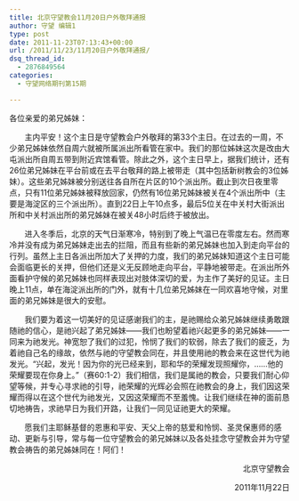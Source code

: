 ```yaml
---
title: 北京守望教会11月20日户外敬拜通报
author: 守望 编辑1
type: post
date: 2011-11-23T07:13:43+00:00
url: /2011/11/23/11月20日户外敬拜通报/
dsq_thread_id:
  - 2876849564
categories:
  - 守望网络期刊第15期

---
```

各位亲爱的弟兄姊妹：

       主内平安！这个主日是守望教会户外敬拜的第33个主日。在过去的一周，不少弟兄姊妹依然自周六就被所属派出所看管在家中。我们的那位姊妹这次是改由大屯派出所自周五带到附近宾馆看管。除此之外，这个主日早上，据我们统计，还有26位弟兄姊妹在平台前或在去平台敬拜的路上被带走（其中包括新树教会的3位姊妹）。这些弟兄姊妹被分别送往各自所在片区的10个派出所。<!--more-->截止到次日夜里零点，只有11位弟兄姊妹被释放回家，仍然有16位弟兄姊妹被关在4个派出所中（主要是海淀区的三个派出所）。直到22日上午10点多，最后5位关在中关村大街派出所和中关村派出所的弟兄姊妹在被关48小时后终于被放出。

       进入冬季后，北京的天气日渐寒冷，特别到了晚上气温已在零度左右。然而寒冷并没有成为弟兄姊妹走出去的拦阻，而且有些新的弟兄姊妹也加入到走向平台的行列。虽然上主日各派出所加大了关押的力度，我们的弟兄姊妹知道这个主日可能会面临更长的关押，但他们还是义无反顾地走向平台，平静地被带走。在派出所外面看护守候的弟兄姊妹也同样表现出对肢体深切的爱，为主作了美好的见证。主日晚上11点，单在海淀派出所的门外，就有十几位弟兄姊妹在一同欢喜地守候，对里面的弟兄姊妹是很大的安慰。

       我们要为着这一切美好的见证感谢我们的主，是祂赐给众弟兄姊妹继续勇敢跟随祂的信心，是祂兴起了弟兄姊妹——我们也盼望着祂兴起更多的弟兄姊妹——一同来为祂发光。神宽恕了我们的过犯，怜悯了我们的软弱，除去了我们的疲乏，为着祂自己名的缘故，依然与祂的守望教会同在，并且使用祂的教会来在这世代为祂发光。“兴起，发光！因为你的光已经来到，耶和华的荣耀发现照耀你，……他的荣耀要现在你身上。”（赛60:1-2）我们相信，我们是属祂的教会，只要我们耐心仰望等候，并专心寻求祂的引导，祂荣耀的光辉必会照在祂教会的身上，我们因这荣耀而得以在这个世代为祂发光，又因这荣耀而不至羞愧。让我们继续在神的面前恳切地祷告，求祂早日为我们开路，让我们一同见证祂更大的荣耀。

       愿我们主耶稣基督的恩惠和平安、天父上帝的慈爱和怜悯、圣灵保惠师的感动、更新与引导，常与每一位守望教会的弟兄姊妹以及各处挂念守望教会并为守望教会祷告的弟兄姊妹同在！阿们！

<p style="text-align: right;">
  北京守望教会
</p>

<p style="text-align: right;">
  2011年11月22日
</p>